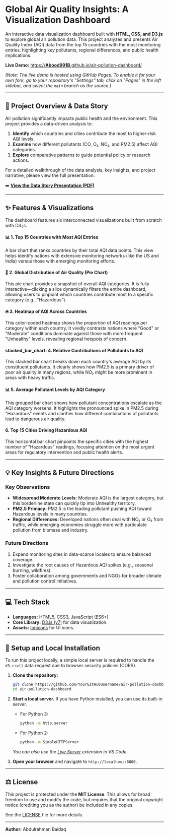 # Global Air Quality Insights: A Visualization Dashboard



An interactive data visualization dashboard built with **HTML, CSS, and D3.js** to explore global air pollution data. This project analyzes and presents Air Quality Index (AQI) data from the top 15 countries with the most monitoring entries, highlighting key pollutants, regional differences, and public health implications.

**Live Demo:** [https://**Abood991B**.github.io/air-pollution-dashboard/](https://Abood991B.github.io/air-pollution-dashboard/)

*(Note: The live demo is hosted using GitHub Pages. To enable it for your own fork, go to your repository's "Settings" tab, click on "Pages" in the left sidebar, and select the `main` branch as the source.)*

---

## 📖 Project Overview & Data Story

Air pollution significantly impacts public health and the environment. This project provides a data-driven analysis to:
1.  **Identify** which countries and cities contribute the most to higher-risk AQI levels.
2.  **Examine** how different pollutants (CO, O₃, NO₂, and PM2.5) affect AQI categories.
3.  **Explore** comparative patterns to guide potential policy or research actions.

For a detailed walkthrough of the data analysis, key insights, and project narrative, please view the full presentation:

➡️ **[View the Data Story Presentation (PDF)](./Air_Pollution_Data_Story.pdf)**

---

## ✨ Features & Visualizations

The dashboard features six interconnected visualizations built from scratch with D3.js.

#### 📊 1. Top 15 Countries with Most AQI Entries
A bar chart that ranks countries by their total AQI data points. This view helps identify nations with extensive monitoring networks (like the US and India) versus those with emerging monitoring efforts.

#### 🥧 2. Global Distribution of Air Quality (Pie Chart)
This pie chart provides a snapshot of overall AQI categories. It is fully interactive—clicking a slice dynamically filters the entire dashboard, allowing users to pinpoint which countries contribute most to a specific category (e.g., "Hazardous").

#### 🔥 3. Heatmap of AQI Across Countries
This color-coded heatmap shows the *proportion* of AQI readings per category within each country. It vividly contrasts nations where "Good" or "Moderate" conditions dominate against those with more frequent "Unhealthy" levels, revealing regional hotspots of concern.

####  stacked_bar_chart: 4. Relative Contributions of Pollutants to AQI
This stacked bar chart breaks down each country's average AQI by its constituent pollutants. It clearly shows how PM2.5 is a primary driver of poor air quality in many regions, while NO₂ might be more prominent in areas with heavy traffic.

#### 📊 5. Average Pollutant Levels by AQI Category
This grouped bar chart shows how pollutant concentrations escalate as the AQI category worsens. It highlights the pronounced spike in PM2.5 during "Hazardous" events and clarifies how different combinations of pollutants lead to dangerous air quality.

####    6. Top 15 Cities Driving Hazardous AQI
This horizontal bar chart pinpoints the specific cities with the highest number of "Hazardous" readings, focusing attention on the most urgent areas for regulatory intervention and public health alerts.

---

## 💡 Key Insights & Future Directions

### Key Observations
*   **Widespread Moderate Levels:** Moderate AQI is the largest category, but this borderline state can quickly tip into Unhealthy territory.
*   **PM2.5 Primacy:** PM2.5 is the leading pollutant pushing AQI toward Hazardous levels in many countries.
*   **Regional Differences:** Developed nations often deal with NO₂ or O₃ from traffic, while emerging economies struggle more with particulate pollution from biomass and industry.

### Future Directions
1.  Expand monitoring sites in data-scarce locales to ensure balanced coverage.
2.  Investigate the root causes of Hazardous AQI spikes (e.g., seasonal burning, wildfires).
3.  Foster collaboration among governments and NGOs for broader climate and pollution control initiatives.

---

## 💻 Tech Stack

*   **Languages:** HTML5, CSS3, JavaScript (ES6+)
*   **Core Library:** [D3.js (v7)](https://d3js.org/) for data visualization.
*   **Assets:** [Ionicons](https://ionic.io/ionicons) for UI icons.

---

## 🚀 Setup and Local Installation

To run this project locally, a simple local server is required to handle the `d3.csv()` data request due to browser security policies (CORS).

1.  **Clone the repository:**
    ```bash
    git clone https://github.com/YourGitHubUsername/air-pollution-dashboard.git
    cd air-pollution-dashboard
    ```

2.  **Start a local server.** If you have Python installed, you can use its built-in server.
    *   For Python 3:
        ```bash
        python -m http.server
        ```
    *   For Python 2:
        ```bash
        python -m SimpleHTTPServer
        ```
    *You can also use the [Live Server](https://marketplace.visualstudio.com/items?itemName=ritwickdey.LiveServer) extension in VS Code.*

3.  **Open your browser** and navigate to `http://localhost:8000`.

---

## ⚖️ License

This project is protected under the **MIT License**. This allows for broad freedom to use and modify the code, but requires that the original copyright notice (crediting you as the author) be included in any copies.

See the [LICENSE](./LICENSE) file for more details.

---
**Author:** Abdulrahman Baidaq
